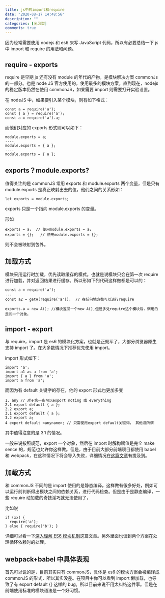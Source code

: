```yaml
---
title: js中的import和require
date: "2020-08-17 14:48:56"
description: ""
categories: [金风梨]
comments: true
---
```


因为经常需要使用 nodejs 和 es6 来写 JavaScript 代码，所以有必要总结一下 js 中 import 和 require 的用法和问题。

## require - exports

require 是早期 js 还有没有 module 的年代的产物，是模块解决方案 commonJs 的一部分。也是 node
JS 官方使用的，使用最多的模块方案。直到现在，nodejs 的稳定版本仍然在使用 commonJS，如果需要 import 则需要打开实验设置。

在 nodeJS 中，如果要引入某个模块，则有如下格式：

```
const a = require('a');
const { a } = require('a');
const a = require('a').a;
```

而他们对应的 exports 形式则可以如下：

```
module.exports = a;
----
module.exports = { a };
----
module.exports = { a };
```

## exports？module.exports?

值得关注的是 commonJS 常用 exports 和 module.exports 两个变量，但是只有 module.exports 是真正映射出去的值，他们之间的关系形如：

```
let exports = module.exports;
```

exports 只是一个指向 module.exports 的变量。

形如

```
exports = a;  // 使用module.exports = a;
exports = {};   // 使用module.exports = {};
```

则不会被映射到包外。

## 加载方式

模块采用运行时加载，优先读取缓存的模式。也就是说模块只会在第一次 require 进行加载，并对返回结果进行缓存。所以形如下列代码这样做都是可以的：

```
const a = require('a');
...
const a2 = getA(require('a'));  // 在任何地方都可以进行require

exports.a = new A(); //模块返回一个new A(),但是多处require这个模块后，调用的是同一个对象。
```

## import - export

与 require，import 是 es6 的模块化方案，也就是正规军了，大部分浏览器原生支持 import 了。在大多数情况下推荐优先使用 import。

import 形式如下：

```
import 'a';
import a1 as a from 'a';
import { a } from 'a';
import a from 'a';
```

而因为有 default 关键字的存在，他的 export 形式也更加多变

```
1. any // 对于第一条可以export noting 或 everything
2.1 export default { a };
2.2 export a;
3.1 export default { a };
3.2 export a;
4 export default <anyname>; // 只需使用export default关键词， 其他没所谓
```

其中值得注意的是 3.1 的情况。

一般来说按照规范，export 一个对象，然后在 import 时解构赋值是完全 make sence 的，规范也允许你这样做。但是，由于目前大部分前端项目都使用 babel 和 webpack，在这种情况下将会导入失败，详细情况在[这篇文章](https://www.jianshu.com/p/ba6f582d5249)有提及到。

## 加载方式

和 commonJS 不同的是 import 使用的是静态编译。这样做有很多好处，例如可以运行前判断得出模块之间的依赖关系，进行代码检查。但是由于是静态编译，一些 require 动加载的奇技淫巧就无法使用了，

比如说

```
if (xx) {
  require('a');
} else { require('b'); }
```

详细可以看一下[深入理解 ES6 模块机制](https://zhuanlan.zhihu.com/p/33843378)这篇文章。另外里面也谈到两个方案在处理循环依赖时的处理。

## webpack+babel 中具体表现

首先可以说的是，目前其实只有 commonJS，具体是 es6 的模块方案会被编译成 commonJS 的形式，所以其实没差。在项目中你可以看到 import 懒加载，也导致了有 export default {} 这样的 bug。所以目前来说不用太纠结这件事。但是在前端使用标准的模块语法是一个好习惯。
